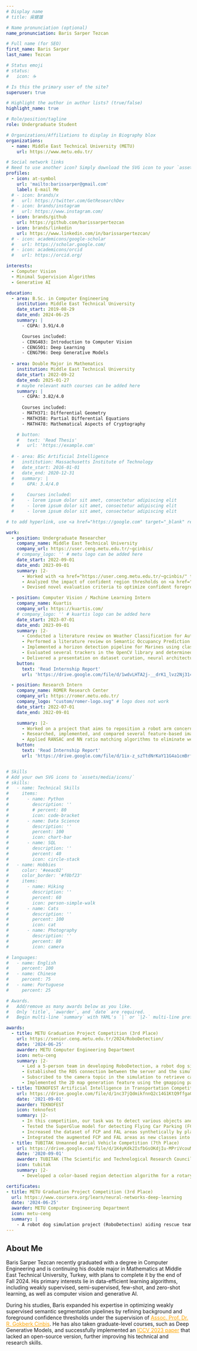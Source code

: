 ```yaml
---
# Display name
# title: 吳健雄

# Name pronunciation (optional)
name_pronunciation: Baris Sarper Tezcan

# Full name (for SEO)
first_name: Baris Sarper
last_name: Tezcan

# Status emoji
# status:
#   icon: ☕️

# Is this the primary user of the site?
superuser: true

# Highlight the author in author lists? (true/false)
highlight_name: true

# Role/position/tagline
role: Undergraduate Student

# Organizations/Affiliations to display in Biography blox
organizations:
  - name: Middle East Technical University (METU)
    url: https://www.metu.edu.tr/

# Social network links
# Need to use another icon? Simply download the SVG icon to your `assets/media/icons/` folder.
profiles:
  - icon: at-symbol
    url: 'mailto:barissarper@gmail.com'
    label: E-mail Me
  # - icon: brands/x
  #   url: https://twitter.com/GetResearchDev
  # - icon: brands/instagram
  #   url: https://www.instagram.com/
  - icon: brands/github
    url: https://github.com/barissarpertezcan
  - icon: brands/linkedin
    url: https://www.linkedin.com/in/barissarpertezcan/
  # - icon: academicons/google-scholar
  #   url: https://scholar.google.com/
  # - icon: academicons/orcid
  #   url: https://orcid.org/

interests:
  - Computer Vision
  - Minimal Supervision Algorithms
  - Generative AI

education:
  - area: B.Sc. in Computer Engineering  
    institution: Middle East Technical University
    date_start: 2019-08-29
    date_end: 2024-06-25
    summary: |
      - CGPA: 3.91/4.0

      Courses included:
      - CENG483: Introduction to Computer Vision
      - CENG501: Deep Learning
      - CENG796: Deep Generative Models
      
  - area: Double Major in Mathematics
    institution: Middle East Technical University
    date_start: 2022-09-22
    date_end: 2025-01-27
    # maybe relevant math courses can be added here
    summary: |
      - CGPA: 3.82/4.0
      
      Courses included:
      - MATH371: Differential Geometry
      - MATH358: Partial Differential Equations
      - MATH478: Mathematical Aspects of Cryptography

    # button:
    #   text: 'Read Thesis'
    #   url: 'https://example.com'
 
  # - area: BSc Artificial Intelligence
  #   institution: Massachusetts Institute of Technology
  #   date_start: 2016-01-01
  #   date_end: 2020-12-31
  #   summary: |
  #     GPA: 3.4/4.0
      
  #     Courses included:
  #     - lorem ipsum dolor sit amet, consectetur adipiscing elit
  #     - lorem ipsum dolor sit amet, consectetur adipiscing elit
  #     - lorem ipsum dolor sit amet, consectetur adipiscing elit

# to add hyperlink, use <a href="https://google.com" target="_blank" rel="noopener noreferrer">selam</a>

work:
  - position: Undergraduate Researcher
    company_name: Middle East Technical University
    company_url: https://user.ceng.metu.edu.tr/~gcinbis/
    # company_logo: '' # metu logo can be added here
    date_start: 2022-09-01
    date_end: 2023-09-01
    summary: |2-
      - Worked with <a href="https://user.ceng.metu.edu.tr/~gcinbis/" target="_blank" rel="noopener noreferrer">R. Gokberk Cinbis</a> on weakly supervised semantic segmentation (WSSS) using the PASCAL VOC 2012 dataset, employing only image-level labels as weak supervision.
      - Analyzed the impact of confident region thresholds on <a href="https://arxiv.org/abs/1803.10464" target="_blank" rel="noopener noreferrer">AffinityNet</a> performance, showing that threshold selection directly influences pseudo-label quality and overall WSSS pipeline effectiveness.
      - Devised novel evaluation criteria to optimize confident foreground and background thresholds, improving the quality of pseudo labels and addressing an important gap in existing research papers.

  - position: Computer Vision / Machine Learning Intern
    company_name: Kuartis
    company_url: https://kuartis.com/
    # company_logo: '' # kuartis logo can be added here
    date_start: 2023-07-01
    date_end: 2023-09-01
    summary: |2-
      - Conducted a literature review on Weather Classification for Autonomous Driving. Collected data for various weather conditions, applied the CLAHE filter to images, and divided them into patches. Adopted model architectures for multi-frame input, trained, and tested several image classification models.
      - Performed a literature review on Semantic Occupancy Prediction. Presented a report summarizing state-of-the-art architectures, loss functions, and datasets.
      - Implemented a horizon detection pipeline for Marines using classical vision methods. Utilized the Canny edge detector to extract edges at different scales, fused the extracted edge maps, fitted horizon lines on the fused maps using the Hough Line Transform, and eliminated outliers with RANSAC.
      - Evaluated several trackers in the OpenCV library and determined that the CSRT Tracker is the most accurate while achieving real-time performance.
      - Delivered a presentation on dataset curation, neural architecture search (NAS), and hyperparameter optimization.
    button:
      text: 'Read Internship Report'
      url: 'https://drive.google.com/file/d/1wdvLHTA2j-__drK1_lvz2Nj314IBsXiC/view?usp=drive_link'

  - position: Research Intern
    company_name: ROMER Research Center
    company_url: https://romer.metu.edu.tr/
    company_logo: "custom/romer-logo.svg" # logo does not work
    date_start: 2022-07-01
    date_end: 2022-09-01

    summary: |2-
      - Worked on a project that aims to reposition a robot arm concerning the position, orientation, and alignment of a captured image of an object, ensuring it appears as though the arm never moved.
      - Researched, implemented, and compared several feature-based image-matching algorithms, including SIFT, SURF, FAST, ORB, and the <a href="https://arxiv.org/abs/1911.11763" target="_blank" rel="noopener noreferrer">SuperGlue model</a>, for accurate image alignment.
      - Applied RANSAC and NN ratio matching algorithms to eliminate weak matches, enhancing the robustness of the image-matching process.
    button:
      text: 'Read Internship Report'
      url: 'https://drive.google.com/file/d/1ix-z_szTtdNrKaY11G4a1cmBrfSwGbCW/view?usp=drive_link'


# Skills
# Add your own SVG icons to `assets/media/icons/`
# skills:
#   - name: Technical Skills
#     items:
#       - name: Python
#         description: ''
#         # percent: 80
#         icon: code-bracket
#       - name: Data Science
#         description: ''
#         percent: 100
#         icon: chart-bar
#       - name: SQL
#         description: ''
#         percent: 40
#         icon: circle-stack
#   - name: Hobbies
#     color: '#eeac02'
#     color_border: '#f0bf23'
#     items:
#       - name: Hiking
#         description: ''
#         percent: 60
#         icon: person-simple-walk
#       - name: Cats
#         description: ''
#         percent: 100
#         icon: cat
#       - name: Photography
#         description: ''
#         percent: 80
#         icon: camera

# languages:
#   - name: English
#     percent: 100
#   - name: Chinese
#     percent: 75
#   - name: Portuguese
#     percent: 25

# Awards.
#   Add/remove as many awards below as you like.
#   Only `title`, `awarder`, and `date` are required.
#   Begin multi-line `summary` with YAML's `|` or `|2-` multi-line prefix and indent 2 spaces below.

awards:
  - title: METU Graduation Project Competition (3rd Place)
    url: https://senior.ceng.metu.edu.tr/2024/RoboDetection/
    date: '2024-06-25'
    awarder: METU Computer Engineering Department
    icon: metu-ceng
    summary: |2-
      - Led a 5-person team in developing RoboDetection, a robot dog simulation project designed to aid rescue teams in disaster zones. The system, controlled via a remote web interface, autonomously detects and tracks individuals while generating a real-time 2D map of the environment.
      - Established the ROS connection between the server and the simulation environment using Husarnet VPN, enabling remote movement commands to be sent to the robot dog via a web interface.
      - Subscribed to the camera topic in the simulation to retrieve camera data and prepared it for transmission to the web interface for real-time monitoring.
      - Implemented the 2D map generation feature using the gmapping package in ROS, allowing the robot dog to create a real-time map of its environment.
  - title: TEKNOFEST Artificial Intelligence in Transportation Competition (2nd Place)
    url: https://drive.google.com/file/d/1nc37jQdmikfnnQ2c14G1KtQ9ffgaG-Mj/view
    date: '2021-09-01'
    awarder: TEKNOFEST
    icon: teknofest
    summary: |2-
      - In this competition, our task was to detect various objects and areas from UAV footage, including vehicles (automobiles, trucks, motorbikes, buses, etc.), pedestrians, as well as specialized zones like Flying Car Parking (FCP) areas and Flying Ambulance Landing (FAL) areas.
      - Tested the SuperGlue model for detecting Flying Car Parking (FCP) and Flying Ambulance Landing (FAL) areas but found that the model underperformed due to the lack of distinctive features in these areas.
      - Increased the dataset of FCP and FAL areas synthetically by placing these regions in varied backgrounds and applying color and shape augmentations using "flip" (Synthetic Image Generator).
      - Integrated the augmented FCP and FAL areas as new classes into the YOLOR-D6 model, significantly improving detection performance with satisfying results.
  - title: TUBITAK Unmanned Aerial Vehicle Competition (7th Place)
    url: https://drive.google.com/file/d/1K4yKdk2IsfbGsOKdjIu-MPriVcouM4ma/view?usp=sharing
    date: '2020-09-01'
    awarder: TUBITAK (The Scientific and Technological Research Council of Turkey)
    icon: tubitak
    summary: |2-
      - Developed a color-based region detection algorithm for a rotary-wing UAV, enabling it to autonomously fly along a specified route, locate fire and water-intake areas through image processing, and extinguish the fire by releasing water.

certificates:
- title: METU Graduation Project Competition (3rd Place)
  url: https://www.coursera.org/learn/neural-networks-deep-learning
  date: '2024-06-25'
  awarder: METU Computer Engineering Department
  icon: metu-ceng
  summary: |
    - A robot dog simulation project (RoboDetection) aiding rescue teams in disaster zones. Controlled via a remote web interface, it can detect and track people while generating real-time 2D maps of the environment.
---
```


## About Me

Baris Sarper Tezcan recently graduated with a degree in Computer Engineering and is continuing his double major in Mathematics at Middle East Technical University, Turkey, with plans to complete it by the end of Fall 2024. His primary interests lie in data-efficient learning algorithms, including weakly supervised, semi-supervised, few-shot, and zero-shot learning, as well as computer vision and generative AI.

During his studies, Baris expanded his expertise in optimizing weakly supervised semantic segmentation pipelines by refining background and foreground confidence thresholds under the supervision of <a href="https://user.ceng.metu.edu.tr/~gcinbis/" style="color: orange;">Assoc. Prof. Dr. R. Gokberk Cinbis</a>. He has also taken graduate-level courses, such as Deep Generative Models, and successfully implemented an <a href="https://github.com/barissarpertezcan/CENG796" style="color: orange;">ICCV 2023 paper</a> that lacked an open-source version, further improving his technical and research skills.
